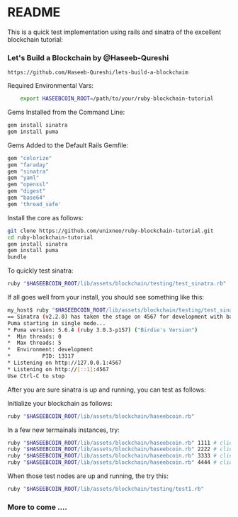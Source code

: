 # README

This is a quick test implementation using rails and sinatra of the excellent blockchain tutorial:

### Let's Build a Blockchain by @Haseeb-Qureshi

```
https://github.com/Haseeb-Qureshi/lets-build-a-blockchaim
```

Required Environmental Vars:

```bash
    export HASEEBCOIN_ROOT=/path/to/your/ruby-blockchain-tutorial   
```

Gems Installed from the Command Line:

```bash
gem install sinatra
gem install puma
```

Gems Added to the Default Rails Gemfile:

```ruby
gem "colorize"
gem "faraday"
gem "sinatra"
gem "yaml"
gem "openssl"
gem "digest"
gem "base64"
gem 'thread_safe'
```

Install the core as follows:

```bash
git clone https://github.com/unixneo/ruby-blockchain-tutorial.git
cd ruby-blockchain-tutorial
gem install sinatra
gem install puma
bundle
```

To quickly test sinatra:

```bash
ruby "$HASEEBCOIN_ROOT/lib/assets/blockchain/testing/test_sinatra.rb"
```

If all goes well from your  install, you should see something like this:

```bash
my_host$ ruby "$HASEEBCOIN_ROOT/lib/assets/blockchain/testing/test_sinatra.rb"
== Sinatra (v2.2.0) has taken the stage on 4567 for development with backup from Puma
Puma starting in single mode...
* Puma version: 5.6.4 (ruby 3.0.3-p157) ("Birdie's Version")
*  Min threads: 0
*  Max threads: 5
*  Environment: development
*          PID: 13117
* Listening on http://127.0.0.1:4567
* Listening on http://[::1]:4567
Use Ctrl-C to stop
```

After you are sure sinatra is up and running, you can test as follows:

Initialize your blockchain as follows:

```bash
ruby "$HASEEBCOIN_ROOT/lib/assets/blockchain/haseebcoin.rb"
```

In a few new termainals instances, try:

```bash
ruby "$HASEEBCOIN_ROOT/lib/assets/blockchain/haseebcoin.rb" 1111 # client identified on port 1111
ruby "$HASEEBCOIN_ROOT/lib/assets/blockchain/haseebcoin.rb" 2222 # client identified on port 2222
ruby "$HASEEBCOIN_ROOT/lib/assets/blockchain/haseebcoin.rb" 3333 # client identified on port 3333
ruby "$HASEEBCOIN_ROOT/lib/assets/blockchain/haseebcoin.rb" 4444 # client identified on port 4444
```

When those test nodes are up and running, the try this:

```bash
ruby "$HASEEBCOIN_ROOT/lib/assets/blockchain/testing/test1.rb"
```

### More to come .... 
